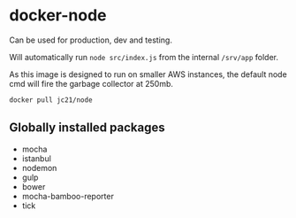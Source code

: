 # docker-node

Can be used for production, dev and testing.

Will automatically run `node src/index.js` from the internal `/srv/app` folder.

As this image is designed to run on smaller AWS instances, the default node cmd will fire the garbage collector at 250mb.

```bash
docker pull jc21/node
```

## Globally installed packages

- mocha
- istanbul
- nodemon
- gulp
- bower
- mocha-bamboo-reporter
- tick
